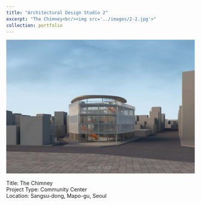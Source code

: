 ```yaml
---
title: "Architectural Design Studio 2"
excerpt: "The Chimney<br/><img src='../images/2-2.jpg'>"
collection: portfolio
---
```


![Main Image](../images/2-2.jpg)

Title: The Chimney  
Project Type: Community Center  
Location: Sangsu-dong, Mapo-gu, Seoul